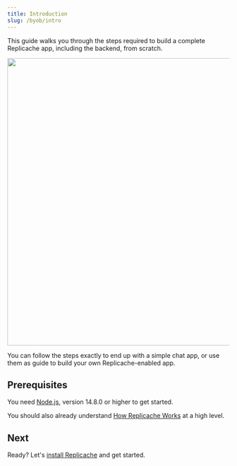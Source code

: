 ```yaml
---
title: Introduction
slug: /byob/intro
---
```


This guide walks you through the steps required to build a complete Replicache app, including the backend, from scratch.

<p class="text--center">
  <img src="/img/setup/sync.webp" width="650"/>
</p>

You can follow the steps exactly to end up with a simple chat app, or use them as guide to build your own Replicache-enabled app.

## Prerequisites

You need [Node.js](https://nodejs.org/en/), version 14.8.0 or higher to get started.

You should also already understand [How Replicache Works](/concepts/how-it-works) at a high level.

## Next

Ready? Let's [install Replicache](./install-replicache.md) and get started.
